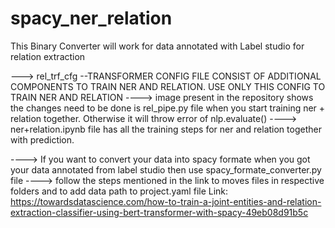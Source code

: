 # spacy_ner_relation
This Binary Converter will work for data annotated with Label studio for relation extraction


---> rel_trf_cfg --TRANSFORMER CONFIG FILE CONSIST OF ADDITIONAL COMPONENTS TO TRAIN NER AND RELATION. USE ONLY THIS CONFIG TO TRAIN NER AND RELATION
----> image present in the repository shows the changes need to be done is rel_pipe.py file when you start training ner + relation together. Otherwise it will throw error of nlp.evaluate()
----> ner+relation.ipynb file has all the training steps for ner and relation together with prediction.

----> If you want to convert your data into spacy formate when you got your data annotated from label studio then use spacy_formate_converter.py file
----> follow the steps mentioned in the link to moves files in respective folders and to add data path to project.yaml file 
Link: https://towardsdatascience.com/how-to-train-a-joint-entities-and-relation-extraction-classifier-using-bert-transformer-with-spacy-49eb08d91b5c
